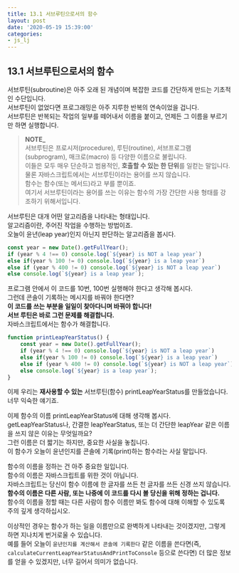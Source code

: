 ```yaml
---
title: 13.1 서브루틴으로서의 함수
layout: post
date: '2020-05-19 15:39:00'
categories:
- js_lj
---
```


## 13.1 서브루틴으로서의 함수

서브루틴(subroutine)은 아주 오래 된 개념이며 복잡한 코드를 간단하게 만드는 기초적인 수단입니다.  
서브루틴이 없었다면 프로그래밍은 아주 지루한 반복의 연속이었을 겁니다.  
서브루틴은 반복되는 작업의 일부를 떼어내서 이름을 붙이고, 언제든 그 이름을 부르기만 하면 실행합니다.

>**NOTE_**  
>서브루틴은 프로시저(procedure), 루틴(routine), 서브프로그램(subprogram), 매크로(macro) 등 다양한 이름으로 불립니다.  
>이들은 모두 매우 단순하고 범용적인, **호출할 수 있는 한 단위**를 일컫는 말입니다.  
>물론 자바스크립트에서는 서브루틴이라는 용어를 쓰지 않습니다.  
>함수는 함수(또는 메서드)라고 부를 뿐이죠.  
>여기서 서브루틴이라는 용어를 쓰는 이유는 함수의 가장 간단한 사용 형태를 강조하기 위해서입니다.

서브루틴은 대개 어떤 알고리즘을 나타내는 형태입니다.  
알고리즘이란, 주어진 작업을 수행하는 방법이죠.  
오늘이 윤년(leap year)인지 아닌지 판단하는 알고리즘을 봅시다.

```javascript
const year = new Date().getFullYear();
if (year % 4 !== 0) console.log(`${year} is NOT a leap year`)
else if(year % 100 != 0) console.log(`${year} is a leap year`)
else if (year % 400 != 0) console.log(`${year} is NOT a leap year`)
else console.log(`${year} is a leap year`);
```

프로그램 안에서 이 코드를 10번, 100번 실행해야 한다고 생각해 봅시다.  
그런데 콘솔이 기록하는 메시지를 바꿔야 한다면?  
**이 코드를 쓰는 부분을 일일이 찾아다니며 바꿔야 합니다!**  
**서브 루틴은 바로 그런 문제를 해결합니다.**  
자바스크립트에서는 함수가 해결합니다.

```javascript
function printLeapYearStatus() {
    const year = new Date().getFullYear();
    if (year % 4 !== 0) console.log(`${year} is NOT a leap year`)
    else if(year % 100 != 0) console.log(`${year} is a leap year`)
    else if (year % 400 != 0) console.log(`${year} is NOT a leap year`)
    else console.log(`${year} is a leap year`);
}
```

이제 우리는 **재사용할 수 있는** 서브루틴(함수) printLeapYearStatus를 만들었습니다.  
너무 익숙한 얘기죠.

이제 함수의 이름 printLeapYearStatus에 대해 생각해 봅시다.  
getLeapYearStatus나, 간결한 leapYearStatus, 또는 더 간단한 leapYear 같은 이름을 쓰지 않은 이유는 무엇일까요?  
그런 이름은 더 짧기는 하지만, 중요한 사실을 놓칩니다.  
이 함수가 오늘이 윤년인지를 콘솔에 기록(print)하는 함수라는 사실 말입니다.

함수의 이름을 정하는 건 아주 중요한 일입니다.  
함수의 이름은 자바스크립트를 위한 것이 아닙니다.  
자바스크립트는 당신이 함수 이름에 한 글자를 쓰든 천 글자를 쓰든 신경 쓰지 않습니다.  
**함수의 이름은 다른 사람, 또는 나중에 이 코드를 다시 볼 당신을 위해 정하는 겁니다.**  
함수의 이름을 정할 때는 다른 사람이 함수 이름만 봐도 함수에 대해 이해할 수 있도록 주의 깊게 생각하십시오.

이상적인 경우는 함수가 하는 일을 이름만으로 완벽하게 나타내는 것이겠지만, 그렇게 하면 지나치게 번거로울 수 있습니다.  
예를 들어 오늘이 `윤년인지를 계산해서 콘솔에 기록한다` 같은 이름을 쓴다면(즉, `calculateCurrentLeapYearStatusAndPrintToConsole` 등으로 쓴다면)
더 많은 정보를 얻을 수 있겠지만, 너무 길어서 의미가 없습니다.